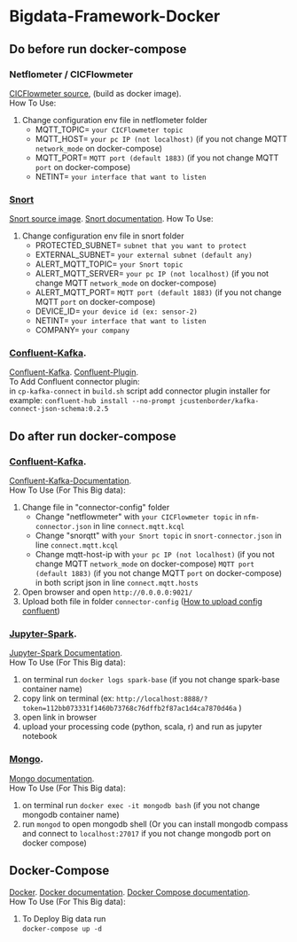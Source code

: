 # Bigdata-Framework-Docker


## Do before run docker-compose

### Netflometer / CICFlowmeter
[CICFlowmeter source](https://github.com/ahlashkari/CICFlowMeter), (build as docker image).  
How To Use:
1. Change configuration env file in netflometer folder
    - MQTT_TOPIC= `your CICFlowmeter topic`
    - MQTT_HOST= `your pc IP (not localhost)` (if you not change MQTT `network_mode` on docker-compose)
    - MQTT_PORT= `MQTT port (default 1883)` (if you not change MQTT `port` on docker-compose)
    - NETINT= `your interface that want to listen`

### [Snort](https://www.snort.org/)
[Snort source image](https://github.com/mata-elang-pens/SnorqttAlpine-Sensor).
[Snort documentation](https://www.snort.org/documents).
How To Use:
1. Change configuration env file in snort folder
    - PROTECTED_SUBNET= `subnet that you want to protect`
    - EXTERNAL_SUBNET= `your external subnet (default any)`
    - ALERT_MQTT_TOPIC= `your Snort topic`
    - ALERT_MQTT_SERVER= `your pc IP (not localhost)` (if you not change MQTT `network_mode` on docker-compose)
    - ALERT_MQTT_PORT= `MQTT port (default 1883)` (if you not change MQTT `port` on docker-compose)
    - DEVICE_ID= `your device id (ex: sensor-2)`
    - NETINT= `your interface that want to listen`
    - COMPANY= `your company`

### [Confluent-Kafka](https://www.confluent.io/).
[Confluent-Kafka](https://docs.confluent.io/).
[Confluent-Plugin](https://www.confluent.io/hub/).  
To Add Confluent connector plugin:  
in `cp-kafka-connect` in `build.sh` script add connector plugin installer for example:
`confluent-hub install --no-prompt jcustenborder/kafka-connect-json-schema:0.2.5`


## Do after run docker-compose

### [Confluent-Kafka](https://www.confluent.io/).
[Confluent-Kafka-Documentation](https://docs.confluent.io/).  
How To Use (For This Big data):
1. Change file in "connector-config" folder
    - Change "netflowmeter" with `your CICFlowmeter topic` in `nfm-connector.json` in line `connect.mqtt.kcql`
    - Change "snorqtt" with `your Snort topic` in `snort-connector.json` in line `connect.mqtt.kcql`
    - Change mqtt-host-ip with `your pc IP (not localhost)` (if you not change MQTT `network_mode` on docker-compose) `MQTT port (default 1883)` (if you not change MQTT `port` on docker-compose) in both script json in line `connect.mqtt.hosts`
2. Open browser and open `http://0.0.0.0:9021/`
3. Upload both file in folder `connector-config` ([How to upload config confluent](https://www.confluent.io/product/confluent-platform/gui-driven-management-and-monitoring/?utm_medium=sem&utm_source=google&utm_campaign=ch.sem_br.brand_tp.prs_tgt.confluent-brand_mt.xct_rgn.apac_lng.eng_dv.all&utm_term=control%20center%20confluent&creative=&device=c&placement=&gclid=Cj0KCQjwgo_5BRDuARIsADDEntT6rp8yE5U0UPe2fy3jPhx2THTUcaOSpHIIOMmDnVS6BMCbhqaQyAAaAmfYEALw_wcB))

### [Jupyter-Spark](https://github.com/jupyter/docker-stacks/tree/master/all-spark-notebook).
[Jupyter-Spark Documentation](https://jupyter-docker-stacks.readthedocs.io/en/latest/using/specifics.html).  
How To Use (For This Big data):
1. on terminal run `docker logs spark-base` (if you not change spark-base container name)
2. copy link on terminal (ex:  `http://localhost:8888/?token=112bb073331f1460b73768c76dffb2f87ac1d4ca7870d46a` )
3. open link in browser
4. upload your processing code (python, scala, r) and run as jupyter notebook

### [Mongo](https://www.mongodb.com/).
[Mongo documentation](https://docs.mongodb.com/).  
How To Use (For This Big data):
1. on terminal run `docker exec -it mongodb bash` (if you not change mongodb container name)
2. run `mongod` to open mongodb shell (Or you can install mongodb compass and connect to `localhost:27017` if you not change mongodb port on docker compose)

## Docker-Compose
[Docker](https://www.docker.com/).
[Docker documentation](https://docs.docker.com/).
[Docker Compose documentation](https://docs.docker.com/compose/compose-file/).  
How To Use (For This Big data):
1. To Deploy Big data run  
`docker-compose up -d` 
